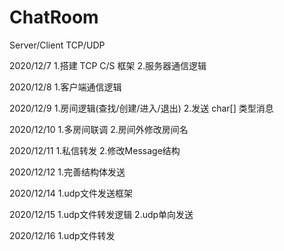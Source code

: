 # ChatRoom
Server/Client  TCP/UDP 

2020/12/7 
1.搭建 TCP C/S 框架
2.服务器通信逻辑

2020/12/8
1.客户端通信逻辑

2020/12/9
1.房间逻辑(查找/创建/进入/退出)
2.发送 char[] 类型消息

2020/12/10
1.多房间联调
2.房间外修改房间名

2020/12/11
1.私信转发
2.修改Message结构

2020/12/12
1.完善结构体发送

2020/12/14
1.udp文件发送框架

2020/12/15
1.udp文件转发逻辑
2.udp单向发送

2020/12/16
1.udp文件转发